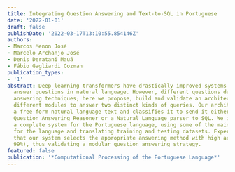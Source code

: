 ```yaml
---
title: Integrating Question Answering and Text-to-SQL in Portuguese
date: '2022-01-01'
draft: false
publishDate: '2022-03-17T13:10:55.854146Z'
authors:
- Marcos Menon José
- Marcelo Archanjo José
- Denis Deratani Mauá
- Fábio Gagliardi Cozman
publication_types:
- '1'
abstract: Deep learning transformers have drastically improved systems that automatically
  answer questions in natural language. However, different questions demand different
  answering techniques; here we propose, build and validate an architecture that integrates
  different modules to answer two distinct kinds of queries. Our architecture takes
  a free-form natural language text and classifies it to send it either to a Neural
  Question Answering Reasoner or a Natural Language parser to SQL. We implemented
  a complete system for the Portuguese language, using some of the main tools available
  for the language and translating training and testing datasets. Experiments show
  that our system selects the appropriate answering method with high accuracy (over
  99%), thus validating a modular question answering strategy.
featured: false
publication: '*Computational Processing of the Portuguese Language*'
---
```


